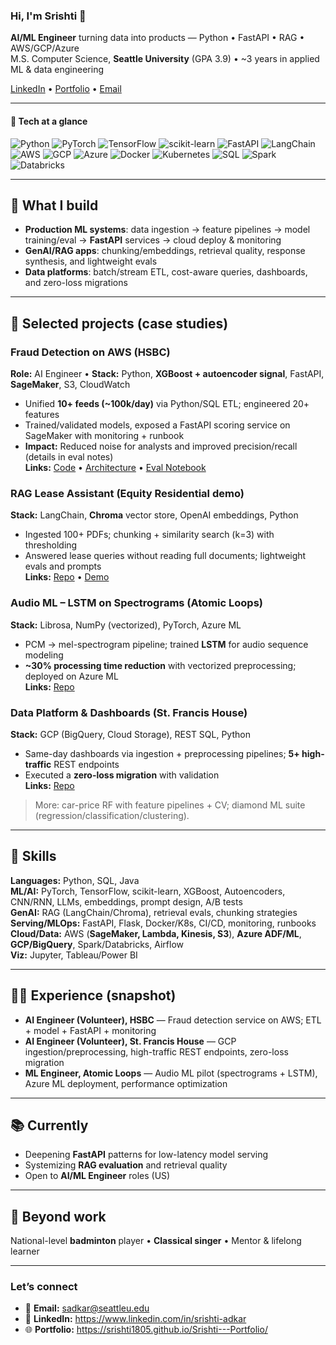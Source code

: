 ### Hi, I'm Srishti 👋

**AI/ML Engineer** turning data into products — Python • FastAPI • RAG • AWS/GCP/Azure  
M.S. Computer Science, **Seattle University** (GPA 3.9) • ~3 years in applied ML & data engineering

[LinkedIn](https://www.linkedin.com/in/srishti-adkar) • [Portfolio]([(https://srishti1805.github.io/Srishti---Portfolio/)])  • [Email](mailto:sadkar@seattleu.edu)

---

#### 🔧 Tech at a glance
![Python](https://img.shields.io/badge/Python-3776AB?logo=python&logoColor=white)
![PyTorch](https://img.shields.io/badge/PyTorch-EE4C2C?logo=pytorch&logoColor=white)
![TensorFlow](https://img.shields.io/badge/TensorFlow-FF6F00?logo=tensorflow&logoColor=white)
![scikit-learn](https://img.shields.io/badge/scikit--learn-F7931E?logo=scikitlearn&logoColor=white)
![FastAPI](https://img.shields.io/badge/FastAPI-009688?logo=fastapi&logoColor=white)
![LangChain](https://img.shields.io/badge/LangChain-121212?logo=chainlink&logoColor=white)
![AWS](https://img.shields.io/badge/AWS-232F3E?logo=amazonaws&logoColor=white)
![GCP](https://img.shields.io/badge/GCP-1A73E8?logo=googlecloud&logoColor=white)
![Azure](https://img.shields.io/badge/Azure-0078D4?logo=microsoftazure&logoColor=white)
![Docker](https://img.shields.io/badge/Docker-2496ED?logo=docker&logoColor=white)
![Kubernetes](https://img.shields.io/badge/Kubernetes-326CE5?logo=kubernetes&logoColor=white)
![SQL](https://img.shields.io/badge/SQL-336791?logo=postgresql&logoColor=white)
![Spark](https://img.shields.io/badge/Spark-E25A1C?logo=apachespark&logoColor=white)
![Databricks](https://img.shields.io/badge/Databricks-FF3621?logo=databricks&logoColor=white)

---

## 🚀 What I build
- **Production ML systems**: data ingestion → feature pipelines → model training/eval → **FastAPI** services → cloud deploy & monitoring  
- **GenAI/RAG apps**: chunking/embeddings, retrieval quality, response synthesis, and lightweight evals  
- **Data platforms**: batch/stream ETL, cost-aware queries, dashboards, and zero-loss migrations

---

## 🔬 Selected projects (case studies)
### Fraud Detection on AWS (HSBC)
**Role:** AI Engineer • **Stack:** Python, **XGBoost + autoencoder signal**, FastAPI, **SageMaker**, S3, CloudWatch  
- Unified **10+ feeds (~100k/day)** via Python/SQL ETL; engineered 20+ features  
- Trained/validated models, exposed a FastAPI scoring service on SageMaker with monitoring + runbook  
- **Impact:** Reduced noise for analysts and improved precision/recall (details in eval notes)  
**Links:** [Code](#) • [Architecture](#) • [Eval Notebook](#)

### RAG Lease Assistant (Equity Residential demo)
**Stack:** LangChain, **Chroma** vector store, OpenAI embeddings, Python  
- Ingested 100+ PDFs; chunking + similarity search (k=3) with thresholding  
- Answered lease queries without reading full documents; lightweight evals and prompts  
**Links:** [Repo](#) • [Demo](#)

### Audio ML – LSTM on Spectrograms (Atomic Loops)
**Stack:** Librosa, NumPy (vectorized), PyTorch, Azure ML  
- PCM → mel-spectrogram pipeline; trained **LSTM** for audio sequence modeling  
- **~30% processing time reduction** with vectorized preprocessing; deployed on Azure ML  
**Links:** [Repo](#)

### Data Platform & Dashboards (St. Francis House)
**Stack:** GCP (BigQuery, Cloud Storage), REST SQL, Python  
- Same-day dashboards via ingestion + preprocessing pipelines; **5+ high-traffic** REST endpoints  
- Executed a **zero-loss migration** with validation  
**Links:** [Repo](#)

> More: car-price RF with feature pipelines + CV; diamond ML suite (regression/classification/clustering).

---

## 🧰 Skills
**Languages:** Python, SQL, Java  
**ML/AI:** PyTorch, TensorFlow, scikit-learn, XGBoost, Autoencoders, CNN/RNN, LLMs, embeddings, prompt design, A/B tests  
**GenAI:** RAG (LangChain/Chroma), retrieval evals, chunking strategies  
**Serving/MLOps:** FastAPI, Flask, Docker/K8s, CI/CD, monitoring, runbooks  
**Cloud/Data:** AWS (**SageMaker, Lambda, Kinesis, S3**), **Azure ADF/ML**, **GCP/BigQuery**, Spark/Databricks, Airflow  
**Viz:** Jupyter, Tableau/Power BI

---

## 👩‍💻 Experience (snapshot)
- **AI Engineer (Volunteer), HSBC** — Fraud detection service on AWS; ETL + model + FastAPI + monitoring  
- **AI Engineer (Volunteer), St. Francis House** — GCP ingestion/preprocessing, high-traffic REST endpoints, zero-loss migration  
- **ML Engineer, Atomic Loops** — Audio ML pilot (spectrograms + LSTM), Azure ML deployment, performance optimization

---

## 📚 Currently
- Deepening **FastAPI** patterns for low-latency model serving  
- Systemizing **RAG evaluation** and retrieval quality  
- Open to **AI/ML Engineer** roles (US)

---

## 🎯 Beyond work
National-level **badminton** player • **Classical singer** • Mentor & lifelong learner

---

### Let’s connect
- 📧 **Email:** sadkar@seattleu.edu  
- 💼 **LinkedIn:** https://www.linkedin.com/in/srishti-adkar
- 🌐 **Portfolio:** https://srishti1805.github.io/Srishti---Portfolio/
